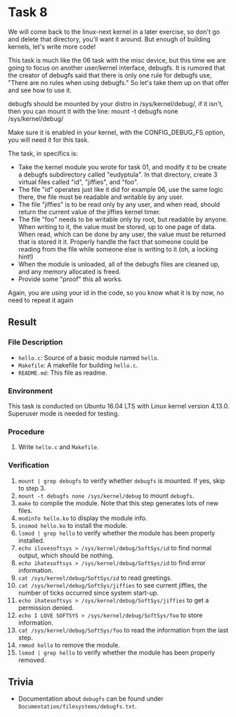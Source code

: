 # Task 8

We will come back to the linux-next kernel in a later exercise, so don't
go and delete that directory, you'll want it around.  But enough of
building kernels, let's write more code!

This task is much like the 06 task with the misc device, but this time
we are going to focus on another user/kernel interface, debugfs.  It is
rumored that the creator of debugfs said that there is only one rule for
debugfs use, "There are no rules when using debugfs."  So let's take
them up on that offer and see how to use it.

debugfs should be mounted by your distro in /sys/kernel/debug/, if it
isn't, then you can mount it with the line:
        mount -t debugfs none /sys/kernel/debug/

Make sure it is enabled in your kernel, with the CONFIG_DEBUG_FS option,
you will need it for this task.

The task, in specifics is:

  - Take the kernel module you wrote for task 01, and modify it to be
    create a debugfs subdirectory called "eudyptula".  In that
    directory, create 3 virtual files called "id", "jiffies", and "foo".
  - The file "id" operates just like it did for example 06, use the same
    logic there, the file must be readable and writable by any user.
  - The file "jiffies" is to be read only by any user, and when read,
    should return the current value of the jiffies kernel timer.
  - The file "foo" needs to be writable only by root, but readable by
    anyone.  When writing to it, the value must be stored, up to one
    page of data.  When read, which can be done by any user, the value
    must be returned that is stored it it.  Properly handle the fact
    that someone could be reading from the file while someone else is
    writing to it (oh, a locking hint!)
  - When the module is unloaded, all of the debugfs files are cleaned
    up, and any memory allocated is freed.
  - Provide some "proof" this all works.

Again, you are using your id in the code, so you know what it is by now,
no need to repeat it again




## Result

### File Description

- `hello.c`: Source of a basic module named `hello`.
- `Makefile`: A makefile for building `hello.c`.
- `README.md`: This file as readme.

### Environment

This task is conducted on Ubuntu 16.04 LTS with Linux kernel version 4.13.0. Superuser mode is needed for testing.



### Procedure

1. Write `hello.c` and `Makefile`.

### Verification

1. `mount | grep debugfs` to verify whether `debugfs` is mounted. If yes, skip to step 3.
2. `mount -t debugfs none /sys/kernel/debug` to mount `debugfs`.
3. `make` to compile the module. Note that this step generates lots of new files.
4. `modinfo hello.ko` to display the module info.
5. `insmod hello.ko` to install the module.
6. `lsmod | grep hello` to verify whether the module has been properly installed.
7. `echo ilovesoftsys > /sys/kernel/debug/SoftSys/id` to find normal output, which should be nothing.
8. `echo ihatesoftsys > /sys/kernel/debug/SoftSys/id` to find error information.
9. `cat /sys/kernel/debug/SoftSys/id` to read greetings.
10. `cat /sys/kernel/debug/SoftSys/jiffies` to see current jiffies, the number of ticks occurred since system start-up.
11. `echo ihatesoftsys > /sys/kernel/debug/SoftSys/jiffies` to get a permission denied.
12. `echo I LOVE SOFTSYS > /sys/kernel/debug/SoftSys/foo` to store information.
13. `cat /sys/kernel/debug/SoftSys/foo` to read the information from the last step.
14. `rmmod hello` to remove the module.
15. `lsmod | grep hello` to verify whether the module has been properly removed.

## Trivia

- Documentation about `debugfs` can be found under `Documentation/filesystems/debugfs.txt`.

  ​
